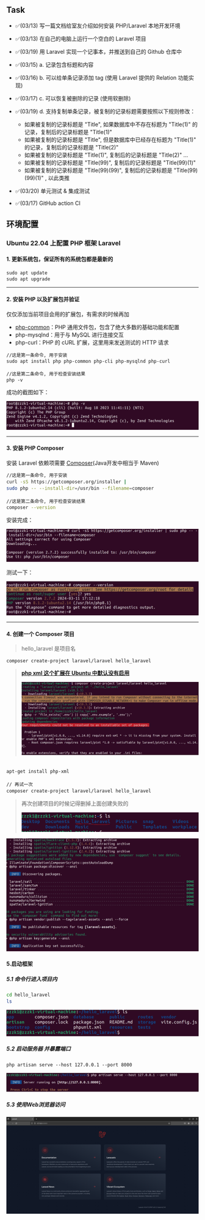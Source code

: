 ## Task

- ✅(03/13) 写一篇文档给室友介绍如何安装 PHP/Laravel 本地开发环境
- ✅(03/13) 在自己的电脑上运行一个空白的 Laravel 项目

- ✅(03/19) 用 Laravel 实现一个记事本，并推送到自己的 Github 仓库中

- ✅(03/15) a. 记录包含标题和内容 
- ✅(03/16) b. 可以给单条记录添加 tag (使用 Laravel 提供的 Relation 功能实现)
- ✅(03/17) c. 可以恢复被删除的记录 (使用软删除)
- ✅(03/19) d. 支持复制单条记录，被复制的记录标题需要按照以下规则修改：
     - 如果被复制的记录标题是 "Title", 如果数据库中不存在标题为 "Title(1)" 的记录，复制后的记录标题是 "Title(1)"
     - 如果被复制的记录标题是 "Title", 但是数据库中已经存在标题为 "Title(1)" 的记录，复制后的记录标题是 "Title(2)"
     - 如果被复制的记录标题是 "Title(1)", 复制后的记录标题是 "Title(2)"
       ...
     - 如果被复制的记录标题是 "Title(99)", 复制后的记录标题是 "Title(99)(1)" 
     - 如果被复制的记录标题是 "Title(99)(99)", 复制后的记录标题是 "Title(99)(99)(1)" , 以此类推
- ✅(03/20) 单元测试 & 集成测试
- ✅(03/17) GitHub action CI

## 环境配置

### Ubuntu 22.04 上配置 PHP 框架 Laravel 

#### 1. 更新系统包，保证所有的系统包都是最新的

```shell
sudo apt update
sudo apt upgrade
```
---
#### 2. 安装 PHP 以及扩展包并验证

仅仅添加当前项目会用的扩展包，有需求的时候再加

- [php-common](https://stackoverflow.com/questions/23295393/what-is-php-common-and-what-does-it-do)：PHP 通用文件包，包含了绝大多数的基础功能和配置
- php-mysqlnd：用于与 MySQL 进行连接交互
- php-curl：PHP 的 cURL 扩展，这里用来发送测试的 HTTP 请求

```shell
//这是第一条命令, 用于安装
sudo apt install php php-common php-cli php-mysqlnd php-curl

//这是第二条命令, 用于检查安装结果
php -v
```

成功的截图如下：

![](./assets/php-v.png)

---

#### 3. 安装 PHP Composer

安装 Laravel 依赖项需要 [Composer](https://getcomposer.org/doc/00-intro.md)(Java开发中相当于 Maven)

```sh
//这是第一条命令, 用于安装
curl -sS https://getcomposer.org/installer | 
sudo php -- --install-dir=/usr/bin --filename=composer

//这是第二条命令, 用于检查安装结果
composer --version
```

安装完成：

![](./assets/composer.png)

测试一下：

![](./assets/verfity-composer-successful.png)

---

#### 4. 创建一个 Composer 项目

> hello_laravel 是项目名

```shell
composer create-project laravel/laravel hello_laravel
```

> **[php xml 这个扩展在 Ubuntu 中默认没有启用](https://stackoverflow.com/questions/68873115/require-ext-xml-it-is-missing-from-your-system-install-or-enable-phps-xml)**
>
> ![](./assets/composer-create-project-failed-xml.png)

```sh

apt-get install php-xml

// 再试一次
composer create-project laravel/laravel hello_laravel
```

> 再次创建项目的时候记得删掉上面创建失败的
>
> ![](./assets/create_before_deleted.png)

![](./assets/build-project-successful.png)

#### 5.启动框架

##### 5.1 命令行进入项目内

```sh
cd hello_laravel
ls
```

![](./assets/cd_project_and_ls.png)

##### 5.2 启动服务器 并暴露端口

```
php artisan serve --host 127.0.0.1 --port 8000
```

![](./assets/start-server-8000.png)

##### 5.3 使用Web浏览器访问



![](./assets/client-server-200.png)
